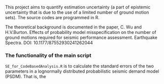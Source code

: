 This project aims to quantify estimation uncertainty (a part of epistemic uncertainty that is due to the use of a limited number of ground motion sets). The source codes are programmed in R.

The theoretical background is documented in the paper, C. Wu and H.V.Burton. Effects of probability model misspecification on the number of ground motions required for seismic performance assessment. Earthquake Spectra. DOI: 10.1177/87552930241262044


### The functionality of the main script

`SE_for_CodeBasedAnalysis.R` is to calculate the standard errors of the two parameters in a lognormally distributed probabilistic seismic demand model (PSDM). That is, the  
